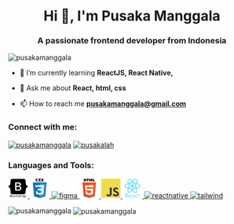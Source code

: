 <h1 align="center">Hi 👋, I'm Pusaka Manggala</h1>
<h3 align="center">A passionate frontend developer from Indonesia</h3>

<p align="left"> <img src="https://komarev.com/ghpvc/?username=pusakamanggala&label=visitors&color=004cff&style=plastic" alt="pusakamanggala" /> </p>

- 🌱 I’m currently learning **ReactJS, React Native,**

- 💬 Ask me about **React, html, css**

- 📫 How to reach me **pusakamanggala@gmail.com**

<h3 align="left">Connect with me:</h3>
<p align="left">
<a href="https://linkedin.com/in/pusakamanggala" target="blank"><img align="center" src="https://raw.githubusercontent.com/rahuldkjain/github-profile-readme-generator/master/src/images/icons/Social/linked-in-alt.svg" alt="pusakamanggala" height="30" width="40" /></a>
<a href="https://fb.com/pusakalah" target="blank"><img align="center" src="https://raw.githubusercontent.com/rahuldkjain/github-profile-readme-generator/master/src/images/icons/Social/facebook.svg" alt="pusakalah" height="30" width="40" /></a>
</p>

<h3 align="left">Languages and Tools:</h3>
<p align="left"> <a href="https://getbootstrap.com" target="_blank" rel="noreferrer"> <img src="https://raw.githubusercontent.com/devicons/devicon/master/icons/bootstrap/bootstrap-plain-wordmark.svg" alt="bootstrap" width="40" height="40"/> </a> <a href="https://www.w3schools.com/css/" target="_blank" rel="noreferrer"> <img src="https://raw.githubusercontent.com/devicons/devicon/master/icons/css3/css3-original-wordmark.svg" alt="css3" width="40" height="40"/> </a> <a href="https://www.figma.com/" target="_blank" rel="noreferrer"> <img src="https://www.vectorlogo.zone/logos/figma/figma-icon.svg" alt="figma" width="40" height="40"/> </a> <a href="https://www.w3.org/html/" target="_blank" rel="noreferrer"> <img src="https://raw.githubusercontent.com/devicons/devicon/master/icons/html5/html5-original-wordmark.svg" alt="html5" width="40" height="40"/> </a> <a href="https://developer.mozilla.org/en-US/docs/Web/JavaScript" target="_blank" rel="noreferrer"> <img src="https://raw.githubusercontent.com/devicons/devicon/master/icons/javascript/javascript-original.svg" alt="javascript" width="40" height="40"/> </a> <a href="https://reactjs.org/" target="_blank" rel="noreferrer"> <img src="https://raw.githubusercontent.com/devicons/devicon/master/icons/react/react-original-wordmark.svg" alt="react" width="40" height="40"/> </a> <a href="https://reactnative.dev/" target="_blank" rel="noreferrer"> <img src="https://reactnative.dev/img/header_logo.svg" alt="reactnative" width="40" height="40"/> </a> <a href="https://tailwindcss.com/" target="_blank" rel="noreferrer"> <img src="https://www.vectorlogo.zone/logos/tailwindcss/tailwindcss-icon.svg" alt="tailwind" width="40" height="40"/> </a> </p>

<p><img align="left" src="https://github-readme-stats.vercel.app/api/top-langs?username=pusakamanggala&show_icons=true&title_color=ff00ea&text_color=00ffeb&bg_color=243660&hide_border=false&locale=en&layout=compact" alt="pusakamanggala" /></p>

<p>&nbsp;<img align="center" src="https://github-readme-stats.vercel.app/api?username=pusakamanggala&show_icons=true&theme=highcontrast&title_color=ff00ea&text_color=00ffee&bg_color=243660&hide_border=false&locale=en" alt="pusakamanggala" /></p>
